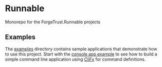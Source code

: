 # Runnable
Monorepo for the ForgeTrust.Runnable projects

## Examples

The [examples](examples) directory contains sample applications that demonstrate how to use this project.
Start with the [console app example](examples/console-app) to see how to build a simple command line application using [CliFx](https://github.com/Tyrrrz/CliFx) for command definitions.
